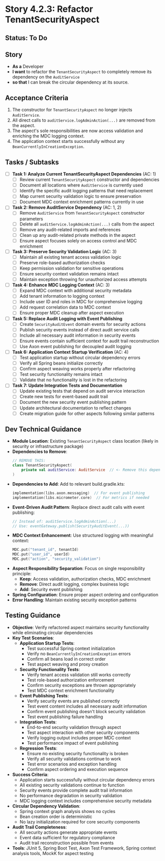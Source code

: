 # Story 4.2.3: Refactor TenantSecurityAspect

## Status: To Do

## Story
- **As a** Developer
- **I want** to refactor the `TenantSecurityAspect` to completely remove its dependency on the `AuditService`
- **so that** I can break the circular dependency at its source.

## Acceptance Criteria
1. The constructor for `TenantSecurityAspect` no longer injects `AuditService`.
2. All direct calls to `auditService.logAdminAction(...)` are removed from the aspect.
3. The aspect's sole responsibilities are now access validation and enriching the MDC logging context.
4. The application context starts successfully without any `BeanCurrentlyInCreationException`.

## Tasks / Subtasks

- [ ] **Task 1: Analyze Current TenantSecurityAspect Dependencies** (AC: 1)
  - [ ] Review current `TenantSecurityAspect` constructor and dependencies
  - [ ] Document all locations where `AuditService` is currently used
  - [ ] Identify the specific audit logging patterns that need replacement
  - [ ] Map current security validation logic to ensure preservation
  - [ ] Document MDC context enrichment patterns currently in use

- [ ] **Task 2: Remove AuditService Dependency** (AC: 1, 2)
  - [ ] Remove `AuditService` from `TenantSecurityAspect` constructor parameters
  - [ ] Delete all `auditService.logAdminAction(...)` calls from the aspect
  - [ ] Remove any audit-related imports and references
  - [ ] Clean up any audit-related private methods in the aspect
  - [ ] Ensure aspect focuses solely on access control and MDC enrichment

- [ ] **Task 3: Preserve Security Validation Logic** (AC: 3)
  - [ ] Maintain all existing tenant access validation logic
  - [ ] Preserve role-based authorization checks
  - [ ] Keep permission validation for sensitive operations
  - [ ] Ensure security context validation remains intact
  - [ ] Maintain exception throwing for unauthorized access attempts

- [ ] **Task 4: Enhance MDC Logging Context** (AC: 3)
  - [ ] Expand MDC context with additional security metadata
  - [ ] Add tenant information to logging context
  - [ ] Include user ID and roles in MDC for comprehensive logging
  - [ ] Add request correlation data to MDC context
  - [ ] Ensure proper MDC cleanup after aspect execution

- [ ] **Task 5: Replace Audit Logging with Event Publishing**
  - [ ] Create `SecurityAuditEvent` domain events for security actions
  - [ ] Publish security events instead of direct audit service calls
  - [ ] Include all necessary audit information in security events
  - [ ] Ensure events contain sufficient context for audit trail reconstruction
  - [ ] Use Axon event publishing for decoupled audit logging

- [ ] **Task 6: Application Context Startup Verification** (AC: 4)
  - [ ] Test application startup without circular dependency errors
  - [ ] Verify all Spring beans initialize correctly
  - [ ] Confirm aspect weaving works properly after refactoring
  - [ ] Test security functionality remains intact
  - [ ] Validate that no functionality is lost in the refactoring

- [ ] **Task 7: Update Integration Tests and Documentation**
  - [ ] Update existing tests that depend on audit service interaction
  - [ ] Create new tests for event-based audit trail
  - [ ] Document the new security event publishing pattern
  - [ ] Update architectural documentation to reflect changes
  - [ ] Create migration guide for other aspects following similar patterns

## Dev Technical Guidance

- **Module Location**: Existing `TenantSecurityAspect` class location (likely in security or infrastructure package)
- **Dependencies to Remove**: 
  ```kotlin
  // REMOVE THIS:
  class TenantSecurityAspect(
      private val auditService: AuditService  // <- Remove this dependency
  )
  ```
- **Dependencies to Add**: Add to relevant build.gradle.kts:
  ```kotlin
  implementation(libs.axon.messaging)  // For event publishing
  implementation(libs.micrometer.core)  // For metrics if needed
  ```
- **Event-Driven Audit Pattern**: Replace direct audit calls with event publishing:
  ```kotlin
  // Instead of: auditService.logAdminAction(...)
  // Use: eventGateway.publish(SecurityAuditEvent(...))
  ```
- **MDC Context Enhancement**: Use structured logging with meaningful context:
  ```kotlin
  MDC.put("tenant_id", tenantId)
  MDC.put("user_id", userId)
  MDC.put("action", "security_validation")
  ```
- **Aspect Responsibility Separation**: Focus on single responsibility principle:
  - **Keep**: Access validation, authorization checks, MDC enrichment
  - **Remove**: Direct audit logging, complex business logic
  - **Add**: Security event publishing
- **Spring Configuration**: Ensure proper aspect ordering and configuration
- **Error Handling**: Maintain existing security exception patterns

## Testing Guidance

- **Objective**: Verify refactored aspect maintains security functionality while eliminating circular dependencies
- **Key Test Scenarios**:
  - **Application Startup Tests**:
    - Test successful Spring context initialization
    - Verify no `BeanCurrentlyInCreationException` errors
    - Confirm all beans load in correct order
    - Test aspect weaving and proxy creation
  - **Security Functionality Tests**:
    - Verify tenant access validation still works correctly
    - Test role-based authorization enforcement
    - Confirm security exceptions are thrown appropriately
    - Test MDC context enrichment functionality
  - **Event Publishing Tests**:
    - Verify security events are published correctly
    - Test event content includes all necessary audit information
    - Confirm event publishing doesn't block security validation
    - Test event publishing failure handling
  - **Integration Tests**:
    - End-to-end security validation through aspect
    - Test aspect interaction with other security components
    - Verify logging output includes proper MDC context
    - Test performance impact of event publishing
  - **Regression Tests**:
    - Ensure no existing security functionality is broken
    - Verify all security validations continue to work
    - Test error scenarios and exception handling
    - Confirm aspect ordering and execution sequence
- **Success Criteria**: 
  - Application starts successfully without circular dependency errors
  - All existing security validations continue to function
  - Security events provide complete audit trail information
  - No performance degradation in security validation
  - MDC logging context includes comprehensive security metadata
- **Circular Dependency Validation**:
  - Spring context graph analysis shows no cycles
  - Bean creation order is deterministic
  - No lazy initialization required for core security components
- **Audit Trail Completeness**:
  - All security actions generate appropriate events
  - Event data sufficient for regulatory compliance
  - Audit trail reconstruction possible from events
- **Tools**: JUnit 5, Spring Boot Test, Axon Test Framework, Spring context analysis tools, MockK for aspect testing
